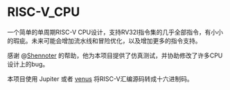 # RISC-V_CPU
一个简单的单周期RISC-V CPU设计，支持RV32I指令集的几乎全部指令，有小小的瑕疵。未来可能会增加流水线和冒险优化，以及增加更多的指令支持。

感谢 @[Shennoter](https://github.com/Shennoter) 的帮助，他为本项目提供了仿真测试，并协助修改了许多CPU设计上的bug。

本项目使用 Jupiter 或者 [venus](http://venus.cs61c.org/) 将RISC-V汇编源码转成十六进制码。
